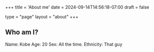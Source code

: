 +++
title = 'About me'
date = 2024-09-14T14:56:18-07:00
draft = false

type = "page"
layout = "about"
+++

## Who am I?

Name: Kobe
Age: 20
Sex: All the time.
Ethnicity: That guy